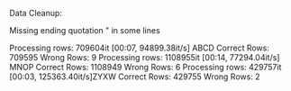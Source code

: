 Data Cleanup:

Missing ending quotation " in some lines 

  Processing rows: 709604it [00:07, 94899.38it/s]
  ABCD
  Correct Rows: 709595
  Wrong Rows: 9
  Processing rows: 1108955it [00:14, 77294.04it/s] 
  MNOP
  Correct Rows: 1108949
  Wrong Rows: 6
  Processing rows: 429757it [00:03, 125363.40it/s]ZYXW
  Correct Rows: 429755
  Wrong Rows: 2
